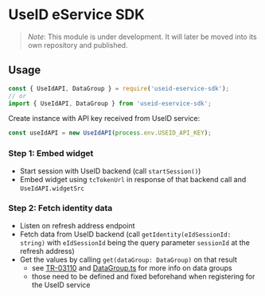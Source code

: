 # UseID eService SDK

> *Note*: This module is under development. It will later be moved into its own repository and published.

## Usage

```javascript
const { UseIdAPI, DataGroup } = require('useid-eservice-sdk');
// or
import { UseIdAPI, DataGroup } from 'useid-eservice-sdk';
```

Create instance with API key received from UseID service:
```javascript
const useIdAPI = new UseIdAPI(process.env.USEID_API_KEY);
```

### Step 1: Embed widget

* Start session with UseID backend (call `startSession()`)
* Embed widget using `tcTokenUrl` in response of that backend call and `UseIdAPI.widgetSrc`

### Step 2: Fetch identity data

* Listen on refresh address endpoint
* Fetch data from UseID backend (call `getIdentity(eIdSessionId: string)` with `eIdSessionId` being the query parameter `sessionId` at the refresh address)
* Get the values by calling `get(dataGroup: DataGroup)` on that result 
  * see [TR-03110](https://www.bsi.bund.de/SharedDocs/Downloads/EN/BSI/Publications/TechGuidelines/TR03110/BSI_TR-03110_Part-4_V2-2.pdf) and [DataGroup.ts](src/DataGroup.ts) for more info on data groups
  * those need to be defined and fixed beforehand when registering for the UseID service
